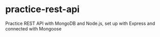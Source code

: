 # practice-rest-api

Practice REST API with MongoDB and Node.js, set up with Express and connected with Mongoose
